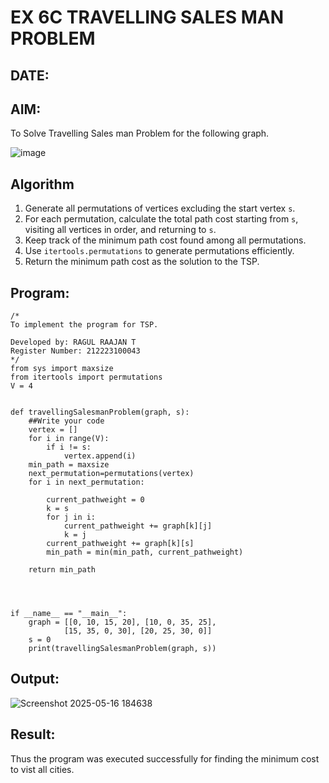 # EX 6C TRAVELLING SALES MAN PROBLEM
## DATE:
## AIM:
To Solve Travelling Sales man Problem for the following graph.

![image](https://github.com/user-attachments/assets/653921a4-3d7b-4691-9b41-735e80f7af0b)



## Algorithm

1. Generate all permutations of vertices excluding the start vertex `s`.
2. For each permutation, calculate the total path cost starting from `s`, visiting all vertices in order, and returning to `s`.
3. Keep track of the minimum path cost found among all permutations.
4. Use `itertools.permutations` to generate permutations efficiently.
5. Return the minimum path cost as the solution to the TSP.
 

## Program:
```
/*
To implement the program for TSP.

Developed by: RAGUL RAAJAN T
Register Number: 212223100043
*/
from sys import maxsize
from itertools import permutations
V = 4
 

def travellingSalesmanProblem(graph, s):
    ##Write your code
    vertex = [] 
    for i in range(V): 
        if i != s: 
            vertex.append(i) 
    min_path = maxsize 
    next_permutation=permutations(vertex)
    for i in next_permutation:

        current_pathweight = 0
        k = s 
        for j in i: 
            current_pathweight += graph[k][j] 
            k = j 
        current_pathweight += graph[k][s] 
        min_path = min(min_path, current_pathweight) 
         
    return min_path
   
 
 

if __name__ == "__main__":
    graph = [[0, 10, 15, 20], [10, 0, 35, 25],
            [15, 35, 0, 30], [20, 25, 30, 0]]
    s = 0
    print(travellingSalesmanProblem(graph, s))
```

## Output:
![Screenshot 2025-05-16 184638](https://github.com/user-attachments/assets/cc782a29-9900-4e5a-8b93-c591b25cecfe)



## Result:
Thus the program was executed successfully for finding the minimum cost to vist all cities.
